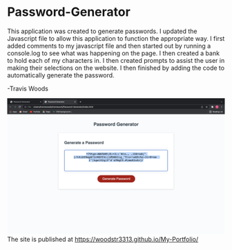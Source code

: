 # Password-Generator

This application was created to generate passwords. I updated the Javascript file to allow this application to function the appropriate way. I first added comments to my javascript file and then started out by running a console.log to see what was happening on the page. I then created a bank to hold each of my characters in. I then created prompts to assist the user in making their selections on the website. I then finished by adding the code to automatically generate the password. 

-Travis Woods

![imagelink](/Assets/images/Passwordgenerator.png)
The site is published at https://woodstr3313.github.io/My-Portfolio/
